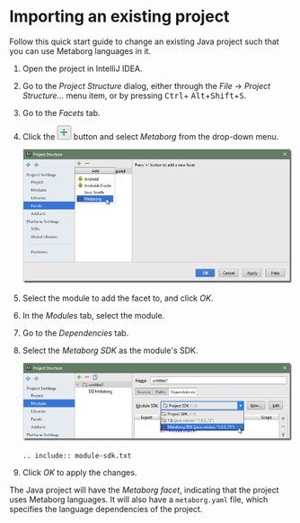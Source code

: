 # Importing an existing project
Follow this quick start guide to change an existing Java project such that you
can use Metaborg languages in it.

1. Open the project in IntelliJ IDEA.

2. Go to the _Project Structure_ dialog, either through the _File_ →
   _Project Structure..._ menu item, or by pressing <kbd>Ctrl</kbd>+
   <kbd>Alt</kbd>+<kbd>Shift</kbd>+<kbd>S</kbd>.

3. Go to the _Facets_ tab.

4. Click the ![Plus](button_plus.png) button and select _Metaborg_ from the drop-down menu.

   !["Project Structure" dialog](projectstructure_addmetaborgfacet.png)

5. Select the module to add the facet to, and click _OK_.

6. In the _Modules_ tab, select the module.

7. Go to the _Dependencies_ tab.

8. Select the _Metaborg SDK_ as the module's SDK.

   ![Select the "Metaborg SDK"](projectstructure_setmetaborgsdk.png)

   ```eval_rst
   .. include:: module-sdk.txt
   ```

5. Click _OK_ to apply the changes.

The Java project will have the _Metaborg facet_, indicating that the
project uses Metaborg languages. It will also have a `metaborg.yaml` file,
which specifies the language dependencies of the project.

